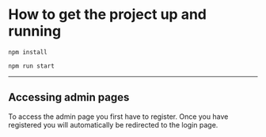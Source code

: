 # How to get the project up and running

```
npm install
```

```
npm run start
```

---

## Accessing admin pages

To access the admin page you first have to register. Once you have registered you will automatically be redirected to the login page.
